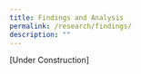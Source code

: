 ```yaml
---
title: Findings and Analysis
permalink: /research/findings/
description: ""
---
```

[Under Construction]